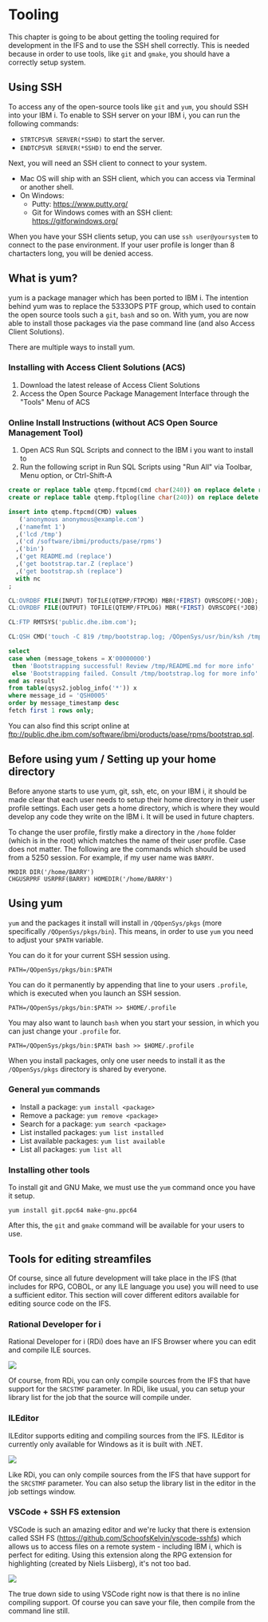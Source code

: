 # Tooling

This chapter is going to be about getting the tooling required for development in the IFS and to use the SSH shell correctly. This is needed because in order to use tools, like `git` and `gmake`, you should have a correctly setup system.

## Using SSH

To access any of the open-source tools like `git` and `yum`, you should SSH into your IBM i. To enable to SSH server on your IBM i, you can run the following commands:

* `STRTCPSVR SERVER(*SSHD)` to start the server.
* `ENDTCPSVR SERVER(*SSHD)` to end the server.

Next, you will need an SSH client to connect to your system.

* Mac OS will ship with an SSH client, which you can access via Terminal or another shell.
* On Windows:
   * Putty: https://www.putty.org/
   * Git for Windows comes with an SSH client: https://gitforwindows.org/

When you have your SSH clients setup, you can use `ssh user@yoursystem` to connect to the pase environment. If your user profile is longer than 8 chartacters long, you will be denied access.

## What is yum?

yum is a package manager which has been ported to IBM i. The intention behind yum was to replace the 5333OPS PTF group, which used to contain the open source tools such a `git`, `bash` and so on. With yum, you are now able to install those packages via the pase command line (and also Access Client Solutions).

There are multiple ways to install yum. 

### Installing with Access Client Solutions (ACS)

1. Download the latest release of Access Client Solutions
2. Access the Open Source Package Management Interface through the "Tools" Menu of ACS

### Online Install Instructions (without ACS Open Source Management Tool)

1. Open ACS Run SQL Scripts and connect to the IBM i you want to install to
2. Run the following script in Run SQL Scripts using "Run All" via Toolbar, Menu option, or Ctrl-Shift-A

```sql
create or replace table qtemp.ftpcmd(cmd char(240)) on replace delete rows;
create or replace table qtemp.ftplog(line char(240)) on replace delete rows;

insert into qtemp.ftpcmd(CMD) values 
   ('anonymous anonymous@example.com')
  ,('namefmt 1')
  ,('lcd /tmp')
  ,('cd /software/ibmi/products/pase/rpms')
  ,('bin')
  ,('get README.md (replace')
  ,('get bootstrap.tar.Z (replace')
  ,('get bootstrap.sh (replace')
  with nc
;

CL:OVRDBF FILE(INPUT) TOFILE(QTEMP/FTPCMD) MBR(*FIRST) OVRSCOPE(*JOB);
CL:OVRDBF FILE(OUTPUT) TOFILE(QTEMP/FTPLOG) MBR(*FIRST) OVRSCOPE(*JOB);

CL:FTP RMTSYS('public.dhe.ibm.com');

CL:QSH CMD('touch -C 819 /tmp/bootstrap.log; /QOpenSys/usr/bin/ksh /tmp/bootstrap.sh > /tmp/bootstrap.log 2>&1');

select
case when (message_tokens = X'00000000')
 then 'Bootstrapping successful! Review /tmp/README.md for more info'
 else 'Bootstrapping failed. Consult /tmp/bootstrap.log for more info'
end as result
from table(qsys2.joblog_info('*')) x
where message_id = 'QSH0005'
order by message_timestamp desc
fetch first 1 rows only;
```

You can also find this script online at ftp://public.dhe.ibm.com/software/ibmi/products/pase/rpms/bootstrap.sql.

## Before using yum / Setting up your home directory

Before anyone starts to use yum, git, ssh, etc, on your IBM i, it should be made clear that each user needs to setup their home directory in their user profile settings. Each user gets a home directory, which is where they would develop any code they write on the IBM i. It will be used in future chapters.

To change the user profile, firstly make a directory in the `/home` folder (which is in the root) which matches the name of their user profile. Case does not matter. The following are the commands which should be used from a 5250 session. For example, if my user name was `BARRY`.

```
MKDIR DIR('/home/BARRY')
CHGUSRPRF USRPRF(BARRY) HOMEDIR('/home/BARRY')
```

## Using yum

`yum` and the packages it install will install in `/QOpenSys/pkgs` (more specifically `/QOpenSys/pkgs/bin`). This means, in order to use `yum` you need to adjust your `$PATH` variable.

You can do it for your current SSH session using.

```
PATH=/QOpenSys/pkgs/bin:$PATH
```

You can do it permanently by appending that line to your users `.profile`, which is executed when you launch an SSH session.

```
PATH=/QOpenSys/pkgs/bin:$PATH >> $HOME/.profile
```

You may also want to launch `bash` when you start your session, in which you can just change your `.profile` for.


```
PATH=/QOpenSys/pkgs/bin:$PATH bash >> $HOME/.profile
```

When you install packages, only one user needs to install it as the `/QOpenSys/pkgs` directory is shared by everyone.

### General `yum` commands

* Install a package: `yum install <package>`
* Remove a package: `yum remove <package>`
* Search for a package: `yum search <package>`
* List installed packages: `yum list installed`
* List available packages: `yum list available`
* List all packages: `yum list all`

### Installing other tools

To install git and GNU Make, we must use the `yum` command once you have it setup.

```
yum install git.ppc64 make-gnu.ppc64
```

After this, the `git` and `gmake` command will be available for your users to use.

## Tools for editing streamfiles

Of course, since all future development will take place in the IFS (that includes for RPG, COBOL, or any ILE language you use) you will need to use a sufficient editor. This section will cover different editors available for editing source code on the IFS.

### Rational Developer for i

Rational Developer for i (RDi) does have an IFS Browser where you can edit and compile ILE sources.

![](./images/rdi.png)

Of course, from RDi, you can only compile sources from the IFS that have support for the `SRCSTMF` parameter. In RDi, like usual, you can setup your library list for the job that the source will compile under.

### ILEditor

ILEditor supports editing and compiling sources from the IFS. ILEditor is currently only available for Windows as it is built with .NET.

![](./images/ileditor.png)

Like RDi, you can only compile sources from the IFS that have support for the `SRCSTMF` parameter. You can also setup the library list in the editor in the job settings window.

### VSCode + SSH FS extension

VSCode is such an amazing editor and we're lucky that there is extension called SSH FS (https://github.com/SchoofsKelvin/vscode-sshfs) which allows us to access files on a remote system - including IBM i, which is perfect for editing. Using this extension along the RPG extension for highlighting (created by Niels Liisberg), it's not too bad.

![](./images/vscode-sshfs.png)

The true down side to using VSCode right now is that there is no inline compiling support. Of course you can save your file, then compile from the command line still.
